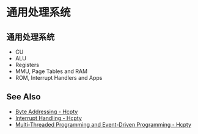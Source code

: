 # 通用处理系统

## 通用处理系统
- CU
- ALU
- Registers
- MMU, Page Tables and RAM
- ROM, Interrupt Handlers and Apps

## See Also
- [Byte Addressing - Hcpty](https://github.com/Hcpty/byte-addressing)
- [Interrupt Handling - Hcpty](https://github.com/Hcpty/interrupt-handling)
- [Multi-Threaded Programming and Event-Driven Programming - Hcpty](https://github.com/Hcpty/multi-threaded-programming-and-event-driven-programming)
